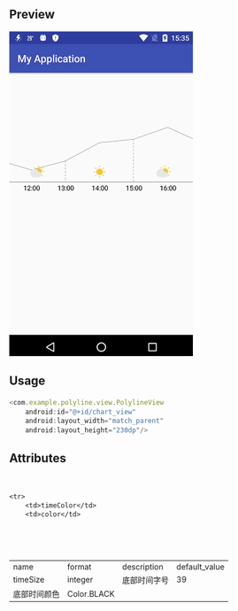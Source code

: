 ## Preview
![image](https://github.com/1325679717/PolylineView/blob/master/gif/polyline.gif) 
## Usage


```javascript
<com.example.polyline.view.PolylineView
    android:id="@+id/chart_view"
    android:layout_width="match_parent"
    android:layout_height="230dp"/>

```
## Attributes
<table>
    <tr>
        <td> name</td>
        <td> format</td>
        <td>description</td>
        <td>default_value</td>
    </tr>
    <tr>
        <td>timeSize</td>
        <td>integer</td>
        <td>底部时间字号</td>
        <td>39</td>
    </tr>
    
    <tr>
        <td>timeColor</td>
        <td>color</td>
        <td>底部时间颜色</td>
        <td>Color.BLACK</td>
    </tr>
</table>
